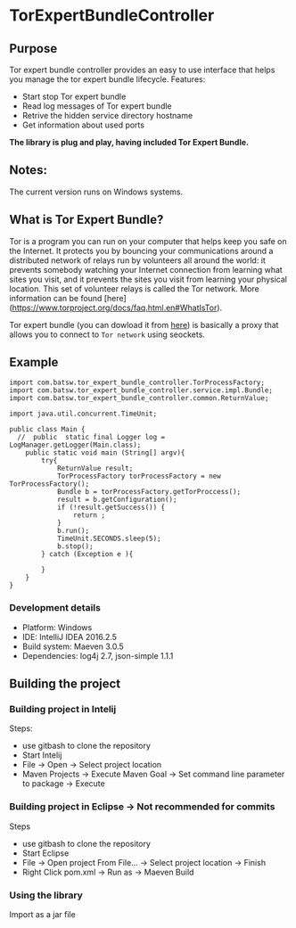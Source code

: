 # TorExpertBundleController

## Purpose
Tor expert bundle controller provides an easy to use interface that helps you manage the tor expert bundle lifecycle. 
Features:
- Start stop Tor expert bundle
- Read log messages of Tor expert bundle
- Retrive the hidden service directory hostname
- Get information about used ports

**The library is plug and play, having included Tor Expert Bundle.**

## Notes:
The current version runs on Windows systems.
  
## What is Tor Expert Bundle? 
Tor is a program you can run on your computer that helps keep you safe on the Internet. It protects you by bouncing your communications around a distributed network of relays run by volunteers all around the world: it prevents somebody watching your Internet connection from learning what sites you visit, and it prevents the sites you visit from learning your physical location. This set of volunteer relays is called the Tor network. More information can be found [here] (https://www.torproject.org/docs/faq.html.en#WhatIsTor). 

Tor expert bundle (you can dowload it from [here](https://www.torproject.org/download/download)) is basically a proxy that 
allows you to connect to `Tor network` using seockets.

## Example 
```
import com.batsw.tor_expert_bundle_controller.TorProcessFactory;
import com.batsw.tor_expert_bundle_controller.service.impl.Bundle;
import com.batsw.tor_expert_bundle_controller.common.ReturnValue;

import java.util.concurrent.TimeUnit;

public class Main {
  //  public  static final Logger log = LogManager.getLogger(Main.class);
    public static void main (String[] argv){
        try{
            ReturnValue result;
            TorProcessFactory torProcessFactory = new TorProcessFactory();
            Bundle b = torProcessFactory.getTorProccess();
            result = b.getConfiguration();
            if (!result.getSuccess()) {
                return ;
            }
            b.run();
            TimeUnit.SECONDS.sleep(5);
            b.stop();
        } catch (Exception e ){
   
        }
    }
}
```
### Development details
- Platform: Windows 
- IDE: IntelliJ IDEA 2016.2.5
- Build system: Maeven 3.0.5
- Dependencies: log4j 2.7, json-simple 1.1.1 

## Building the project 

### Building project in Intelij
Steps: 
- use gitbash to clone the  repository
- Start Intelij 
- File -> Open -> Select project location 
- Maven Projects -> Execute Maven Goal -> Set command line parameter to package -> Execute

### Building project in Eclipse -> Not recommended for commits
Steps
- use gitbash to clone the  repository
- Start Eclipse 
- File ->  Open project From File... -> Select project location -> Finish
- Right Click pom.xml -> Run as -> Maeven Build  

### Using the library
Import as a jar file 
